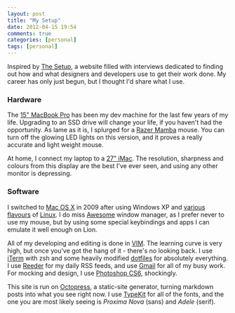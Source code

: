 ```yaml
---
layout: post
title: "My Setup"
date: 2012-04-15 19:54
comments: true
categories: [personal]
tags: [personal]
---
```


Inspired by [The Setup](http://usesthis.com/), a website filled with interviews dedicated to finding out how and what designers and developers use to get their work done. My career has only just begun, but I thought I'd share what I use.

### Hardware

The [15" MacBook Pro](http://www.apple.com/macbookpro/) has been my dev machine for the last few years of my life. Upgrading to an SSD drive will change your life, if you haven't had the opportunity. As lame as it is, I splurged for a <a href="http://www.amazon.com/gp/product/B0054JGGGY/ref=as_li_ss_tl?ie=UTF8&tag=sebadewithsbl-20&linkCode=as2&camp=1789&creative=390957&creativeASIN=B0054JGGGY">Razer Mamba</a> mouse. You can turn off the glowing LED lights on this version, and it proves a really accurate and light weight mouse. 

At home, I connect my laptop to a [27" iMac](http://www.apple.com/imac/). The resolution, sharpness and colours from this display are the best I've ever seen, and using any other monitor is depressing.

### Software

I switched to [Mac OS X](http://www.apple.com/macosx/) in 2009 after using Windows XP and [various](http://www.ubuntu.com/) [flavours](http://www.gentoo.org/) of [Linux](http://www.debian.org/). I do miss [Awesome](http://awesome.naquadah.org/) window manager, as I prefer never to use my mouse, but by using some special keybindings and apps I can emulate it well enough on Lion.

All of my developing and editing is done in [VIM](http://vim.org). The learning curve is very high, but once you've got the hang of it - there's no looking back. I use [iTerm](http://iterm.com) with zsh and some heavily modified [dotfiles](http://github.com/brousalis/dotfiles) for absolutely everything. I use [Reeder](http://reeder.com) for my daily RSS feeds, and use [Gmail](http://gmail.com) for all of my busy work. For mocking and design, I use [Photoshop CS6](http://adobe.com), shockingly.

This site is run on [Octopress](http://octopress.org), a static-site generator, turning markdown posts into what you see right now. I use [TypeKit](http://typekit.com) for all of the fonts, and the one you are most likely seeing is _Proxima Nova_ (sans) and _Adele_ (serif). 
